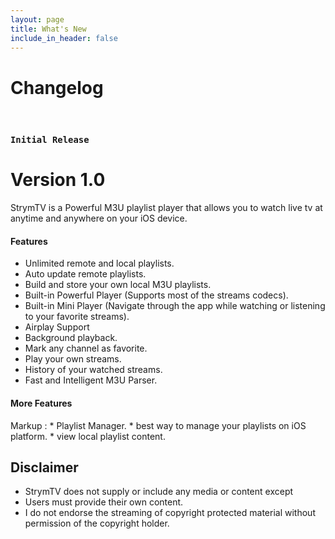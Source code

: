 ```yaml
---
layout: page
title: What's New
include_in_header: false
---
```


# Changelog

<br>

### `Initial Release`
# **Version 1.0**
StrymTV is a Powerful M3U playlist player that allows you to watch live tv at anytime and anywhere on your iOS device.

#### Features
- Unlimited remote and local playlists.
- Auto update remote playlists.
- Build and store your own local M3U playlists.
- Built-in Powerful Player (Supports most of the streams codecs).
- Built-in Mini Player (Navigate through the app while watching or listening to your favorite streams).
- Airplay Support
- Background playback.
- Mark any channel as favorite.
- Play your own streams.
- History of your watched streams.
- Fast and Intelligent M3U Parser.

#### More Features

 Markup : * Playlist Manager.
              * best way to manage your playlists on iOS platform.
              * view local playlist content.
 
 ## Disclaimer
 - StrymTV does not supply or include any media or content except
 - Users must provide their own content.
 - I do not endorse the streaming of copyright protected material without permission of the copyright holder.
